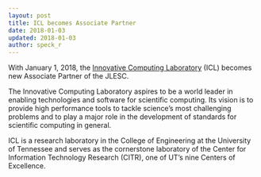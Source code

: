 ```yaml
---
layout: post
title: ICL becomes Associate Partner
date: 2018-01-03
updated: 2018-01-03
author: speck_r
---
```

With January 1, 2018, the [Innovative Computing Laboratory](http://www.icl.utk.edu/) (ICL) becomes new Associate Partner of the JLESC.

<!--more-->

The Innovative Computing Laboratory aspires to be a world leader in enabling technologies and software for scientific computing. Its vision is to provide high performance tools to tackle science’s most challenging problems and to play a major role in the development of standards for scientific computing in general.

ICL is a research laboratory in the College of Engineering at the University of Tennessee and serves as the cornerstone laboratory of the Center for Information Technology Research (CITR), one of UT’s nine Centers of Excellence.
